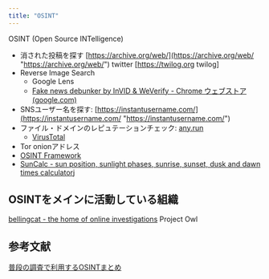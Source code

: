 ```yaml
---
title: "OSINT"
---
```



OSINT (Open Source INTelligence)

- 消された投稿を探す [https://archive.org/web/](https://archive.org/web/ "https://archive.org/web/")
twitter [https://twilog.org twilog]
- Reverse Image Search
	- Google Lens
	- [Fake news debunker by InVID & WeVerify - Chrome ウェブストア (google.com)](https://chrome.google.com/webstore/detail/fake-news-debunker-by-inv/mhccpoafgdgbhnjfhkcmgknndkeenfhe?hl=ja&gl=SG)
- SNSユーザー名を探す: [https://instantusername.com/](https://instantusername.com/ "https://instantusername.com/")
- ファイル・ドメインのレピュテーションチェック: [any.run](https://any.run/)
	- [VirusTotal](https://virustotal.com/)
- Tor onionアドレス
- [OSINT Framework](https://osintframework.com/)
- [SunCalc - sun position, sunlight phases, sunrise, sunset, dusk and dawn times calculator](http://suncalc.net/#/51.508,-0.125,2/2022.08.08/17:00)j

## OSINTをメインに活動している組織
[bellingcat - the home of online investigations](https://www.bellingcat.com/)
Project Owl

## 参考文献
[普段の調査で利用するOSINTまとめ](https://qiita.com/00001B1A/items/4d8ceb53993d3217307e)